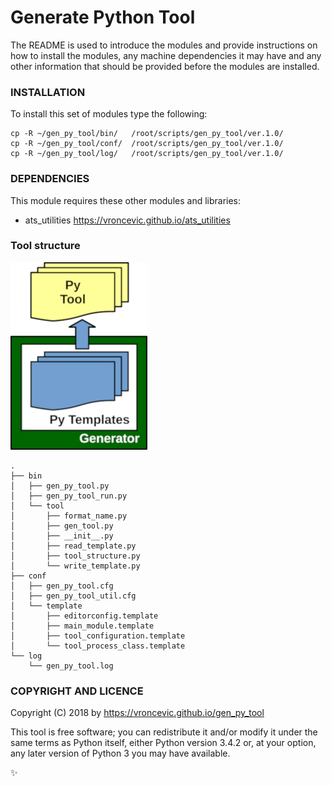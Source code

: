 # Generate Python Tool

The README is used to introduce the modules and provide instructions on
how to install the modules, any machine dependencies it may have and any
other information that should be provided before the modules are installed.

### INSTALLATION

To install this set of modules type the following:

```
cp -R ~/gen_py_tool/bin/   /root/scripts/gen_py_tool/ver.1.0/
cp -R ~/gen_py_tool/conf/  /root/scripts/gen_py_tool/ver.1.0/
cp -R ~/gen_py_tool/log/   /root/scripts/gen_py_tool/ver.1.0/
```

### DEPENDENCIES

This module requires these other modules and libraries:


* ats_utilities https://vroncevic.github.io/ats_utilities

### Tool structure

![alt tag](https://raw.githubusercontent.com/vroncevic/gen_py_tool/dev/python-tool-docs/gen_py_tool.png)

```
.
├── bin
│   ├── gen_py_tool.py
│   ├── gen_py_tool_run.py
│   └── tool
│       ├── format_name.py
│       ├── gen_tool.py
│       ├── __init__.py
│       ├── read_template.py
│       ├── tool_structure.py
│       └── write_template.py
├── conf
│   ├── gen_py_tool.cfg
│   ├── gen_py_tool_util.cfg
│   └── template
│       ├── editorconfig.template
│       ├── main_module.template
│       ├── tool_configuration.template
│       └── tool_process_class.template
└── log
    └── gen_py_tool.log

```

### COPYRIGHT AND LICENCE

Copyright (C) 2018 by https://vroncevic.github.io/gen_py_tool

This tool is free software; you can redistribute it and/or modify
it under the same terms as Python itself, either Python version 3.4.2 or,
at your option, any later version of Python 3 you may have available.

:sparkles:

